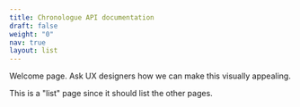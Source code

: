 ```yaml
---
title: Chronologue API documentation
draft: false
weight: "0"
nav: true
layout: list
---
```


Welcome page.
Ask UX designers how we can make this visually appealing.

This is a "list" page since it should list the other pages.